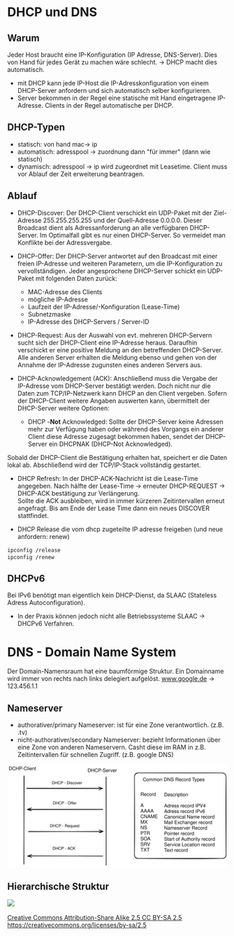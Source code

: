 # DHCP und DNS

## Warum
Jeder Host braucht eine IP-Konfiguration (IP Adresse, DNS-Server). Dies von Hand für jedes Gerät zu machen wäre schlecht. -> DHCP macht dies automatisch.

- mit DHCP kann jede IP-Host die IP-Adresskonfiguration von einem DHCP-Server anfordern und sich automatisch selber konfigurieren.
- Server bekommen in der Regel eine statische mit Hand eingetragene IP-Adresse. Clients in der Regel automatische per DHCP.
## DHCP-Typen
- statisch: von hand mac-> ip
- automatisch: adresspool -> zuordnung dann "für immer" (dann wie statisch) 
- dynamisch: adresspool -> ip wird zugeordnet mit Leasetime. Client muss vor Ablauf der Zeit erweiterung beantragen.

## Ablauf
- DHCP-Discover: Der DHCP-Client verschickt ein UDP-Paket mit der Ziel-Adresse 255.255.255.255 und der Quell-Adresse 0.0.0.0. Dieser Broadcast dient als Adressanforderung an alle verfügbaren DHCP-Server. Im Optimalfall gibt es nur einen DHCP-Server. So vermeidet man Konflikte bei der Adressvergabe.

- DHCP-Offer: Der DHCP-Server antwortet auf den Broadcast mit einer freien IP-Adresse und weiteren Parametern, um die IP-Konfiguration zu vervollständigen. Jeder angesprochene DHCP-Server schickt ein UDP-Paket mit folgenden Daten zurück:
    - MAC-Adresse des Clients
    - mögliche IP-Adresse
    - Laufzeit der IP-Adresse/-Konfiguration (Lease-Time)
    - Subnetzmaske
    - IP-Adresse des DHCP-Servers / Server-ID

- DHCP-Request: Aus der Auswahl von evt. mehreren DHCP-Servern sucht sich der DHCP-Client eine IP-Adresse heraus. Daraufhin verschickt er eine positive Meldung an den betreffenden DHCP-Server. Alle anderen Server erhalten die Meldung ebenso und gehen von der Annahme der IP-Adresse zugunsten eines anderen Servers aus.

- DHCP-Acknowledgement (ACK): Anschließend muss die Vergabe der IP-Adresse vom DHCP-Server bestätigt werden. Doch nicht nur die Daten zum TCP/IP-Netzwerk kann DHCP an den Client vergeben. Sofern der DHCP-Client weitere Angaben auswerten kann, übermittelt der DHCP-Server weitere Optionen:
    - DHCP -**Not** Acknowledged: Sollte der DHCP-Server keine Adressen mehr zur Verfügung haben oder während des Vorgangs ein anderer Client diese Adresse zugesagt bekommen haben, sendet der DHCP-Server ein DHCPNAK (DHCP-Not Acknowledged).

Sobald der DHCP-Client die Bestätigung erhalten hat, speichert er die Daten lokal ab. Abschließend wird der TCP/IP-Stack vollständig gestartet.

- DHCP Refresh: 
In der DHCP-ACK-Nachricht ist die Lease-Time angegeben. Nach hälfte der Lease-Time -> erneuter DHCP-REQUEST -> DHCP-ACK bestätigung zur Verlängerung.           
Sollte die ACK ausbleiben, wird in immer kürzeren Zeitintervallen erneut angefragt. Bis am Ende der Lease Time dann ein neues DISCOVER stattfindet.

- DHCP Release
die vom dhcp zugeteilte IP adresse freigeben (und neue anfordern: renew)
```
ipconfig /release
ipconfig /renew
```

## DHCPv6
Bei IPv6 benötigt man eigentlich kein DHCP-Dienst, da SLAAC (Stateless Adress Autoconfiguration).
- In der Praxis können jedoch nicht alle Betriebssysteme SLAAC -> DHCPv6 Verfahren.


# DNS - Domain Name System
Der Domain-Namensraum hat eine baumförmige Struktur. Ein Domainname wird immer von rechts nach links delegiert aufgelöst. www.google.de -> 123.456.1.1

## Nameserver
- authorativer/primary Nameserver: ist für eine Zone verantwortlich. (z.B. .tv)
- nicht-authorativer/secondary Nameserver: bezieht Informationen über eine Zone von anderen Nameservern. Casht diese im RAM in z.B. Zeitintervallen für schnellen Zugriff. (z.B. google DNS)

![](./excalidraw/dhcp.svg)

## Hierarchische Struktur

![](https://upload.wikimedia.org/wikipedia/commons/thumb/9/91/Dns-raum.svg/1200px-Dns-raum.svg.png)

[Creative Commons Attribution-Share Alike 2.5 CC BY-SA 2.5](https://commons.wikimedia.org/w/index.php?curid=556580 "Wikipedia") https://creativecommons.org/licenses/by-sa/2.5  


